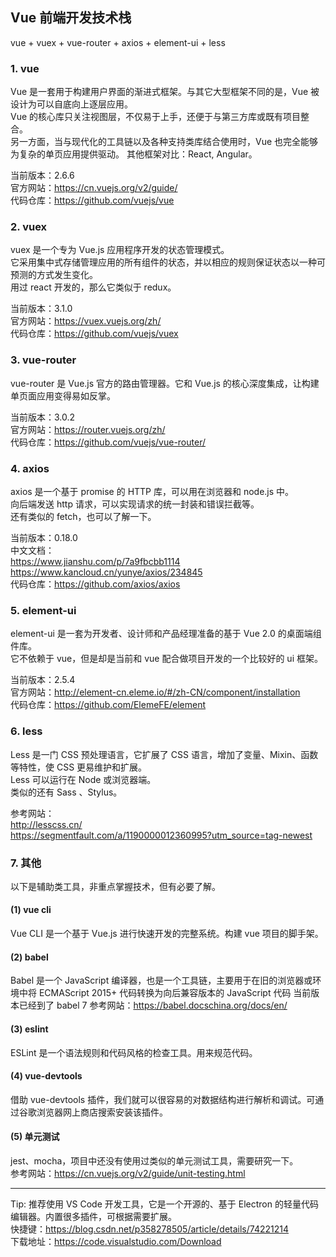 ## Vue 前端开发技术栈

vue + vuex + vue-router + axios + element-ui + less

### 1. vue

Vue 是一套用于构建用户界面的渐进式框架。与其它大型框架不同的是，Vue 被设计为可以自底向上逐层应用。  
Vue 的核心库只关注视图层，不仅易于上手，还便于与第三方库或既有项目整合。  
另一方面，当与现代化的工具链以及各种支持类库结合使用时，Vue 也完全能够为复杂的单页应用提供驱动。
其他框架对比：React, Angular。

当前版本：2.6.6  
官方网站：https://cn.vuejs.org/v2/guide/  
代码仓库：https://github.com/vuejs/vue

### 2. vuex

vuex 是一个专为 Vue.js 应用程序开发的状态管理模式。  
它采用集中式存储管理应用的所有组件的状态，并以相应的规则保证状态以一种可预测的方式发生变化。  
用过 react 开发的，那么它类似于 redux。

当前版本：3.1.0  
官方网站：https://vuex.vuejs.org/zh/  
代码仓库：https://github.com/vuejs/vuex

### 3. vue-router

vue-router 是 Vue.js 官方的路由管理器。它和 Vue.js 的核心深度集成，让构建单页面应用变得易如反掌。

当前版本：3.0.2  
官方网站：https://router.vuejs.org/zh/  
代码仓库：https://github.com/vuejs/vue-router/

### 4. axios

axios 是一个基于 promise 的 HTTP 库，可以用在浏览器和 node.js 中。  
向后端发送 http 请求，可以实现请求的统一封装和错误拦截等。  
还有类似的 fetch，也可以了解一下。

当前版本：0.18.0  
中文文档：  
https://www.jianshu.com/p/7a9fbcbb1114  
https://www.kancloud.cn/yunye/axios/234845  
代码仓库：https://github.com/axios/axios

### 5. element-ui

element-ui 是一套为开发者、设计师和产品经理准备的基于 Vue 2.0 的桌面端组件库。  
它不依赖于 vue，但是却是当前和 vue 配合做项目开发的一个比较好的 ui 框架。

当前版本：2.5.4  
官方网站：http://element-cn.eleme.io/#/zh-CN/component/installation  
代码仓库：https://github.com/ElemeFE/element

### 6. less

Less 是一门 CSS 预处理语言，它扩展了 CSS 语言，增加了变量、Mixin、函数等特性，使 CSS 更易维护和扩展。  
Less 可以运行在 Node 或浏览器端。  
类似的还有 Sass 、Stylus。

参考网站：  
http://lesscss.cn/  
https://segmentfault.com/a/1190000012360995?utm_source=tag-newest

### 7. 其他

以下是辅助类工具，非重点掌握技术，但有必要了解。

#### (1) vue cli

Vue CLI 是一个基于 Vue.js 进行快速开发的完整系统。构建 vue 项目的脚手架。

#### (2) babel

Babel 是一个 JavaScript 编译器，也是一个工具链，主要用于在旧的浏览器或环境中将 ECMAScript 2015+ 代码转换为向后兼容版本的 JavaScript 代码
当前版本已经到了 babel 7
参考网站：https://babel.docschina.org/docs/en/

#### (3) eslint

ESLint 是一个语法规则和代码风格的检查工具。用来规范代码。

#### (4) vue-devtools

借助 vue-devtools 插件，我们就可以很容易的对数据结构进行解析和调试。可通过谷歌浏览器网上商店搜索安装该插件。

#### (5) 单元测试

jest、mocha，项目中还没有使用过类似的单元测试工具，需要研究一下。  
参考网站：https://cn.vuejs.org/v2/guide/unit-testing.html

---

Tip: 推荐使用 VS Code 开发工具，它是一个开源的、基于 Electron 的轻量代码编辑器。内置很多插件，可根据需要扩展。  
快捷键：https://blog.csdn.net/p358278505/article/details/74221214  
下载地址：https://code.visualstudio.com/Download
